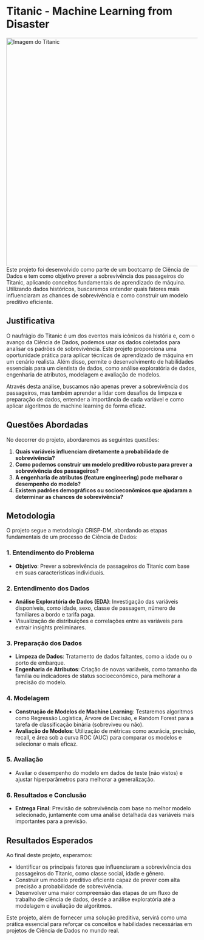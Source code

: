 # Titanic - Machine Learning from Disaster

<img src="https://upload.wikimedia.org/wikipedia/commons/6/6e/St%C3%B6wer_Titanic.jpg" alt="Imagem do Titanic" width="600"/>
Este projeto foi desenvolvido como parte de um bootcamp de Ciência de Dados e tem como objetivo prever a sobrevivência dos passageiros do Titanic, aplicando conceitos fundamentais de aprendizado de máquina. Utilizando dados históricos, buscaremos entender quais fatores mais influenciaram as chances de sobrevivência e como construir um modelo preditivo eficiente.

## Justificativa

O naufrágio do Titanic é um dos eventos mais icônicos da história e, com o avanço da Ciência de Dados, podemos usar os dados coletados para analisar os padrões de sobrevivência. Este projeto proporciona uma oportunidade prática para aplicar técnicas de aprendizado de máquina em um cenário realista. Além disso, permite o desenvolvimento de habilidades essenciais para um cientista de dados, como análise exploratória de dados, engenharia de atributos, modelagem e avaliação de modelos.

Através desta análise, buscamos não apenas prever a sobrevivência dos passageiros, mas também aprender a lidar com desafios de limpeza e preparação de dados, entender a importância de cada variável e como aplicar algoritmos de machine learning de forma eficaz.

## Questões Abordadas

No decorrer do projeto, abordaremos as seguintes questões:

1. **Quais variáveis influenciam diretamente a probabilidade de sobrevivência?**
2. **Como podemos construir um modelo preditivo robusto para prever a sobrevivência dos passageiros?**
3. **A engenharia de atributos (feature engineering) pode melhorar o desempenho do modelo?**
4. **Existem padrões demográficos ou socioeconômicos que ajudaram a determinar as chances de sobrevivência?**

## Metodologia

O projeto segue a metodologia CRISP-DM, abordando as etapas fundamentais de um processo de Ciência de Dados:

### 1. Entendimento do Problema
   - **Objetivo**: Prever a sobrevivência de passageiros do Titanic com base em suas características individuais.

### 2. Entendimento dos Dados
   - **Análise Exploratória de Dados (EDA)**: Investigação das variáveis disponíveis, como idade, sexo, classe de passagem, número de familiares a bordo e tarifa paga.
   - Visualização de distribuições e correlações entre as variáveis para extrair insights preliminares.

### 3. Preparação dos Dados
   - **Limpeza de Dados**: Tratamento de dados faltantes, como a idade ou o porto de embarque.
   - **Engenharia de Atributos**: Criação de novas variáveis, como tamanho da família ou indicadores de status socioeconômico, para melhorar a precisão do modelo.

### 4. Modelagem
   - **Construção de Modelos de Machine Learning**: Testaremos algoritmos como Regressão Logística, Árvore de Decisão, e Random Forest para a tarefa de classificação binária (sobreviveu ou não).
   - **Avaliação de Modelos**: Utilização de métricas como acurácia, precisão, recall, e área sob a curva ROC (AUC) para comparar os modelos e selecionar o mais eficaz.

### 5. Avaliação
   - Avaliar o desempenho do modelo em dados de teste (não vistos) e ajustar hiperparâmetros para melhorar a generalização.

### 6. Resultados e Conclusão
   - **Entrega Final**: Previsão de sobrevivência com base no melhor modelo selecionado, juntamente com uma análise detalhada das variáveis mais importantes para a previsão.

## Resultados Esperados

Ao final deste projeto, esperamos:

- Identificar os principais fatores que influenciaram a sobrevivência dos passageiros do Titanic, como classe social, idade e gênero.
- Construir um modelo preditivo eficiente capaz de prever com alta precisão a probabilidade de sobrevivência.
- Desenvolver uma maior compreensão das etapas de um fluxo de trabalho de ciência de dados, desde a análise exploratória até a modelagem e avaliação de algoritmos.

Este projeto, além de fornecer uma solução preditiva, servirá como uma prática essencial para reforçar os conceitos e habilidades necessárias em projetos de Ciência de Dados no mundo real.
